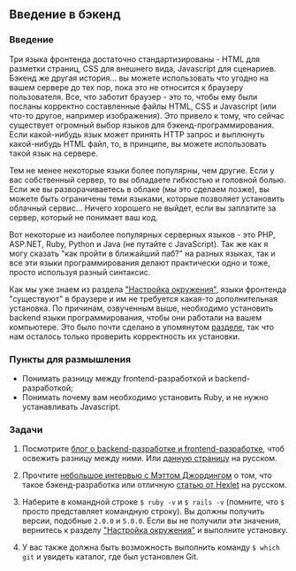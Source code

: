 ## Введение в бэкенд

### Введение

Три языка фронтенда достаточно стандартизированы - HTML для разметки страниц, CSS для внешнего вида, Javascript для сценариев. Бэкенд же другая история... вы можете использовать что угодно на вашем сервере до тех пор, пока это не относится к браузеру пользователя. Все, что заботит браузер - это то, чтобы ему были посланы корректно составленные файлы HTML, CSS и Javascript (или что-то другое, например изображения). Это привело к тому, что сейчас существует огромный выбор языков для бэкенд-программирования. Если какой-нибудь язык может принять HTTP запрос и выплюнуть какой-нибудь HTML файл, то, в принципе, вы можете использовать такой язык на сервере.

Тем не менее некоторые языки более популярны, чем другие. Если у вас собственный сервер, то вы обладаете гибкостью и головной болью. Если же вы разворачиваетесь в облаке (мы это сделаем позже), вы можете быть ограничены теми языками, которые позволяет установить облачный сервис... Ничего хорошего не выйдет, если вы заплатите за сервер, который не понимает ваш код.

Вот некоторые из наиболее популярных серверных языков - это PHP, ASP.NET, Ruby, Python и Java (не путайте с JavaScript). Так же как я могу сказать "как пройти в ближайший паб?" на разных языках, так и все эти языки программирования делают практически одно и тоже, просто используя разный синтаксис.

Как мы уже знаем из раздела ["Настройка окружения"](https://vectree.ru/text/43/0/0), языки фронтенда "существуют" в браузере и им не требуется какая-то дополнительная установка. По причинам, озвученным выше, необходимо установить backend языки программирования, чтобы они работали на вашем компьютере. Это было почти сделано в упомянутом [разделе](https://vectree.ru/text/43/0/0), так что нам осталось только проверить корректность их установки.

### Пункты для размышления

* Понимать разницу между frontend-разработкой и backend-разработкой;
* Понимать почему вам необходимо установить Ruby, и не нужно устанавливать Javascript.

### Задачи

1. Посмотрите [блог о backend-разработке и frontend-разработке](http://blog.teamtreehouse.com/i-dont-speak-your-frontend-vs-backend), чтоб освежить разницу между ними. Или [данную страницу](https://skillbox.ru/media/code/frontend_i_backend_razrabotka/) <span class="btn-fill btn btn-xs btn-info">на русском</span>.

2. Прочтите [небольшое интервью с Мэттом Джордингом](http://blog.generalassemb.ly/what-is-back-end-web-development/) о том, что такое бэкенд-разработка или отличную [статью от Hexlet](https://ru.hexlet.io/courses/intro_to_web_development/lessons/backend/theory_unit) <span class="btn-fill btn btn-xs btn-info">на русском</span>.

3. Наберите в командной строке `$ ruby -v` и `$ rails -v` (помните, что `$` просто представляет командную строку). Вы должны получить версии, подобные `2.0.0` и `5.0.0`. Если вы не получили эти значения, вернитесь к разделу ["Настройка окружения"](https://vectree.ru/text/43/0/0) и выполните установку.

4. У вас также должна быть возможность выполнить команду `$ which git` и увидеть каталог, где был установлен Git.
